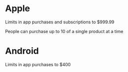# Apple
Limits in app purchases and subscriptions to $999.99

People can purchase up to 10 of a single product at a time

# Android
Limits in app purchases to $400